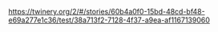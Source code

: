 https://twinery.org/2/#/stories/60b4a0f0-15bd-48cd-bf48-e69a277e1c36/test/38a713f2-7128-4f37-a9ea-af1167139060
